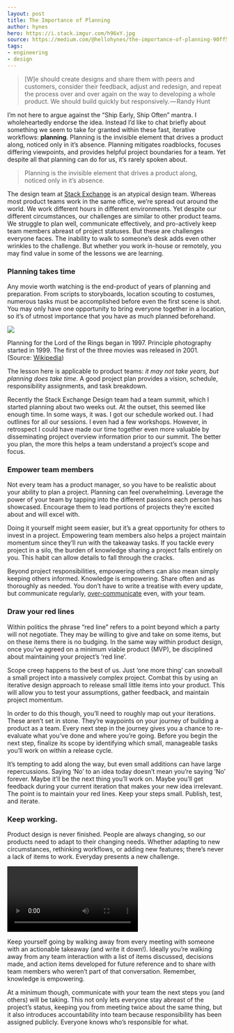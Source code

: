 ```yaml
---
layout: post
title: The Importance of Planning
author: hynes
hero: https://i.stack.imgur.com/h96xY.jpg
source: https://medium.com/@hellohynes/the-importance-of-planning-90ff5be90b10
tags:
- engineering
- design
---
```


<blockquote name="80bb" id="80bb" class="graf--pullquote pullquote graf--first">[W]e should create designs and share them with peers and customers, consider their feedback, adjust and redesign, and repeat the process over and over again on the way to developing a whole product. We should build quickly but responsively.&#8202;—&#8202;Randy Hunt</blockquote>



<p name="6221" id="6221" class="graf--p is-withNotes">I’m not here to argue against the “Ship Early, Ship Often” mantra. I wholeheartedly endorse the idea. Instead I’d like to chat briefly about something we seem to take for granted within these fast, iterative workflows: <strong class="markup--strong markup--p-strong">planning</strong>. Planning is the invisible element that drives a product along, noticed only in it’s absence. Planning mitigates roadblocks, focuses differing viewpoints, and provides helpful project boundaries for a team. Yet despite all that planning can do for us, it’s rarely spoken about.</p>

<blockquote name="ce28" id="ce28" class="graf--pullquote pullquote">Planning is the invisible element that drives a product along,<br>noticed only in it’s absence.</blockquote>

<p name="5bf8" id="5bf8" class="graf--p">The design team at <a href="http://stackexchange.com/" data-href="http://stackexchange.com/" class="markup--anchor markup--p-anchor" rel="nofollow">Stack Exchange</a> is an atypical design team. Whereas most product teams work in the same office, we’re spread out around the world. We work different hours in different environments. Yet despite our different circumstances, our challenges are similar to other product teams. We struggle to plan well, communicate effectively, and pro-actively keep team members abreast of project statuses. But these are challenges everyone faces. The inability to walk to someone’s desk adds even other wrinkles to the challenge. But whether you work in-house or remotely, you may find value in some of the lessons we are learning.</p>

<h3 name="bc53" id="bc53" class="graf--h3">Planning takes time</h3>

<p name="c178" id="c178" class="graf--p">Any movie worth watching is the end-product of years of planning and preparation. From scripts to storyboards, location scouting to costumes, numerous tasks must be accomplished before even the first scene is shot. You may only have one opportunity to bring everyone together in a location, so it’s of utmost importance that you have as much planned beforehand.</p>

<img class="graf-image" data-image-id="1*N9aeVbJ_ZpxENkmWqm4zCw.jpeg" data-width="680" data-height="478" src="https://d262ilb51hltx0.cloudfront.net/max/1600/1*N9aeVbJ_ZpxENkmWqm4zCw.jpeg">
<p>Planning for the Lord of the Rings began in 1997. Principle photography started in 1999. The first of the three movies was released in 2001.<br>(Source: <a href="https://en.wikipedia.org/wiki/The_Lord_of_the_Rings_%28film_series%29#Development" data-href="https://en.wikipedia.org/wiki/The_Lord_of_the_Rings_%28film_series%29#Development" class="markup--anchor markup--figure-anchor" rel="nofollow">Wikipedia</a>)</p>

<p name="cafa" id="cafa" class="graf--p">The lesson here is applicable to product teams: <em class="markup--em markup--p-em">it may not take years, but planning does take time.</em> A good project plan provides a vision, schedule, responsibility assignments, and task breakdown.</p>

<p name="9ac9" id="9ac9" class="graf--p">Recently the Stack Exchange Design team had a team summit, which I started planning about two weeks out. At the outset, this seemed like enough time. In some ways, it was. I got our schedule worked out. I had outlines for all our sessions. I even had a few workshops. However, in retrospect I could have made our time together even more valuable by disseminating project overview information prior to our summit. The better you plan, the more this helps a team understand a project’s scope and focus.</p>

<h3 name="74ab" id="74ab" class="graf--h3">Empower team members</h3>

<p name="da63" id="da63" class="graf--p">Not every team has a product manager, so you have to be realistic about your ability to plan a project. Planning can feel overwhelming. Leverage the power of your team by tapping into the different passions each person has showcased. Encourage them to lead portions of projects they’re excited about and will excel with.</p>

<p name="1d43" id="1d43" class="graf--p">Doing it yourself might seem easier, but it’s a great opportunity for others to invest in a project. Empowering team members also helps a project maintain momentum since they’ll run with the takeaway tasks. If you tackle every project in a silo, the burden of knowledge sharing a project falls entirely on you. This habit can allow details to fall through the cracks.</p>

<p name="f2bb" id="f2bb" class="graf--p">Beyond project responsibilities, empowering others can also mean simply keeping others informed. Knowledge is empowering. Share often and as thoroughly as needed. You don’t have to write a treatise with every update, but communicate regularly, <a href="http://courtnycotten.com/you-can-work-remote/" data-href="http://courtnycotten.com/you-can-work-remote/" class="markup--anchor markup--p-anchor" rel="nofollow">over-communicate</a> even, with your team.</p>

<h3 name="550a" id="550a" class="graf--h3">Draw your red lines</h3>

<p name="de02" id="de02" class="graf--p">Within politics the phrase “red line” refers to a point beyond which a party will not negotiate. They may be willing to give and take on some items, but on these items there is no budging. In the same way within product design, once you’ve agreed on a minimum viable product (MVP), be disciplined about maintaining your project’s ‘red line’.</p>

<p name="3baf" id="3baf" class="graf--p is-withNotes">Scope creep happens to the best of us. Just ‘one more thing’ can snowball a small project into a massively complex project. Combat this by using an iterative design approach to release small little items into your product. This will allow you to test your assumptions, gather feedback, and maintain project momentum.</p>

<p name="48e7" id="48e7" class="graf--p">In order to do this though, you’ll need to roughly map out your iterations. These aren’t set in stone. They’re waypoints on your journey of building a product as a team. Every next step in the journey gives you a chance to re-evaluate what you’ve done and where you’re going. Before you begin the next step, finalize its scope by identifying which small, manageable tasks you’ll work on within a release cycle.</p>

<p name="5b63" id="5b63" class="graf--p">It’s tempting to add along the way, but even small additions can have large repercussions. Saying ‘No’ to an idea today doesn’t mean you’re saying ‘No’ forever. Maybe it’ll be the next thing you’ll work on. Maybe you’ll get feedback during your current iteration that makes your new idea irrelevant. The point is to maintain your red lines. Keep your steps small. Publish, test, and iterate.</p>

<h3 name="f6a3" id="f6a3" class="graf--h3">Keep working.</h3>

<p name="00c7" id="00c7" class="graf--p">Product design is never finished. People are always changing, so our products need to adapt to their changing needs. Whether adapting to new circumstances, rethinking workflows, or adding new features; there’s never a lack of items to work. Everyday presents a new challenge.</p>

<video loop="" video="" autoplay="" class="graf-image" data-image-id="1*HKayb6Ppl1ZP2zCRc5N8tQ.gif" data-width="400" data-height="300"><source src="https://d262ilb51hltx0.cloudfront.net/max/1600/1*HKayb6Ppl1ZP2zCRc5N8tQ.ogv" type="video/ogg"><source src="https://d262ilb51hltx0.cloudfront.net/max/1600/1*HKayb6Ppl1ZP2zCRc5N8tQ.mp4" type="video/mp4">Your browser does not support the video tag.</video>

<p name="f901" id="f901" class="graf--p">Keep yourself going by walking away from every meeting with someone with an actionable takeaway (and write it down!). Ideally you’re walking away from any team interaction with a list of items discussed, decisions made, and action items developed for future reference and to share with team members who weren’t part of that conversation. Remember, knowledge is empowering.</p>

<p name="590a" id="590a" class="graf--p graf--last">At a minimum though, communicate with your team the next steps you (and others) will be taking. This not only lets everyone stay abreast of the project’s status, keeping you from meeting twice about the same thing, but it also introduces accountability into team because responsibility has been assigned publicly. Everyone knows who’s responsible for what.</p>